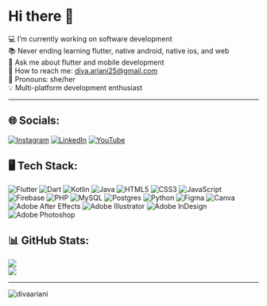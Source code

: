 # Hi there 👋
💻 I’m currently working on software development </br>
📚 Never ending learning flutter, native android, native ios, and web </br>
💬 Ask me about flutter and mobile development </br>
📧 How to reach me: diva.ariani25@gmail.com </br>
💅 Pronouns: she/her </br>
💡  Multi-platform development enthusiast

---

## 🌐 Socials:
[![Instagram](https://img.shields.io/badge/Instagram-%23E4405F.svg?logo=Instagram&logoColor=white)](https://instagram.com/divarianii/) [![LinkedIn](https://img.shields.io/badge/LinkedIn-%230077B5.svg?logo=linkedin&logoColor=white)](https://linkedin.com/in/diva-ariani) [![YouTube](https://img.shields.io/badge/YouTube-%23FF0000.svg?logo=YouTube&logoColor=white)](https://youtube.com/@divarianii) 

## 🖥️ Tech Stack:
![Flutter](https://img.shields.io/badge/Flutter-%2302569B.svg?style=plastic&logo=Flutter&logoColor=white) ![Dart](https://img.shields.io/badge/dart-%230175C2.svg?style=plastic&logo=dart&logoColor=white) ![Kotlin](https://img.shields.io/badge/kotlin-%237F52FF.svg?style=plastic&logo=kotlin&logoColor=white) ![Java](https://img.shields.io/badge/java-%23ED8B00.svg?style=plastic&logo=openjdk&logoColor=white) ![HTML5](https://img.shields.io/badge/html5-%23E34F26.svg?style=plastic&logo=html5&logoColor=white) ![CSS3](https://img.shields.io/badge/css3-%231572B6.svg?style=plastic&logo=css3&logoColor=white) ![JavaScript](https://img.shields.io/badge/javascript-%23323330.svg?style=plastic&logo=javascript&logoColor=%23F7DF1E) ![Firebase](https://img.shields.io/badge/Firebase-039BE5?style=plastic&logo=Firebase&logoColor=white) ![PHP](https://img.shields.io/badge/php-%23777BB4.svg?style=plastic&logo=php&logoColor=white) ![MySQL](https://img.shields.io/badge/mysql-%2300000f.svg?style=plastic&logo=mysql&logoColor=white) ![Postgres](https://img.shields.io/badge/postgres-%23316192.svg?style=plastic&logo=postgresql&logoColor=white) ![Python](https://img.shields.io/badge/python-3670A0?style=plastic&logo=python&logoColor=ffdd54)  ![Figma](https://img.shields.io/badge/figma-%23F24E1E.svg?style=plastic&logo=figma&logoColor=white) ![Canva](https://img.shields.io/badge/Canva-%2300C4CC.svg?style=plastic&logo=Canva&logoColor=white) ![Adobe After Effects](https://img.shields.io/badge/Adobe%20After%20Effects-9999FF.svg?style=plastic&logo=Adobe%20After%20Effects&logoColor=white) ![Adobe Illustrator](https://img.shields.io/badge/adobe%20illustrator-%23FF9A00.svg?style=plastic&logo=adobe%20illustrator&logoColor=white) ![Adobe InDesign](https://img.shields.io/badge/Adobe%20InDesign-49021F?style=plastic&logo=adobeindesign&logoColor=FF3366) ![Adobe Photoshop](https://img.shields.io/badge/adobe%20photoshop-%2331A8FF.svg?style=plastic&logo=adobe%20photoshop&logoColor=white) 

## 📊 GitHub Stats:
![](https://github-readme-stats.vercel.app/api/top-langs/?username=divaariani&theme=tokyonight&hide_border=true&include_all_commits=true&count_private=true&layout=compact) <br/>
![](https://github-readme-streak-stats.herokuapp.com/?user=divaariani&theme=tokyonight&hide_border=true)

---

<p align="left"> <img src="https://komarev.com/ghpvc/?username=divaariani&label=Profile%20views&color=85586F&style=flat" alt="divaariani" /> </p>
